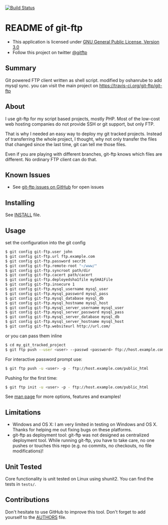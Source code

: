 [![Build Status](https://travis-ci.org/git-ftp/git-ftp.svg?branch=develop)](https://travis-ci.org/git-ftp/git-ftp)

README of git-ftp
=================

* This application is licensed under [GNU General Public License, Version 3.0]
* Follow this project on twitter [@gitftp](https://twitter.com/gitftp)

Summary
-------

Git powered FTP client written as shell script. modified by oshanrube to add mysql sync. you can visit the main project on https://travis-ci.org/git-ftp/git-ftp


About
-----

I use git-ftp for my script based projects, mostly PHP. Most of the low-cost
web hosting companies do not provide SSH or git support, but only FTP.

That is why I needed an easy way to deploy my git tracked projects. Instead of
transferring the whole project, I thought, why not only transfer the files
that changed since the last time, git can tell me those files.

Even if you are playing with different branches, git-ftp knows which files
are different. No ordinary FTP client can do that.


Known Issues
------------

* See [git-ftp issues on GitHub] for open issues


Installing
----------

See [INSTALL](INSTALL.md) file.


Usage
-----

set the configuration into the git config
``` sh
$ git config git-ftp.user john
$ git config git-ftp.url ftp.example.com
$ git config git-ftp.password secr3t
$ git config git-ftp.remote-root "~/www/"
$ git config git-ftp.syncroot path/dir
$ git config git-ftp.cacert path/cacert
$ git config git-ftp.deployedsha1file mySHA1File
$ git config git-ftp.insecure 1
$ git config git-ftp.mysql_username mysql_user
$ git config git-ftp.mysql_password mysql_pass
$ git config git-ftp.mysql_database mysql_db
$ git config git-ftp.mysql_hostname mysql_host
$ git config git-ftp.mysql_server_username mysql_user
$ git config git-ftp.mysql_server_password mysql_pass
$ git config git-ftp.mysql_server_database mysql_db
$ git config git-ftp.mysql_server_hostname mysql_host
$ git config git-ftp.websiteurl http://url.com/
```
or you can pass them inline
``` sh
$ cd my_git_tracked_project
$ git ftp push --user <user> --passwd <password> ftp://host.example.com/public_html
```

For interactive password prompt use:

``` sh
$ git ftp push -u <user> -p - ftp://host.example.com/public_html
```

Pushing for the first time:

``` sh
$ git ftp init -u <user> -p - ftp://host.example.com/public_html
```

See [man page](man/git-ftp.1.md) for more options, features and examples!


Limitations
-----------

* Windows and OS X: I am very limited in testing on Windows and OS X. Thanks for helping me out fixing bugs on these platforms.
* git-ftp as deployment tool: git-ftp was not designed as centralized deployment tool. While running git-ftp, you have to take care, no one pushes or touches this repo (e.g. no commits, no checkouts, no file modifications)!


Unit Tested
-----------

Core functionality is unit tested on Linux using shunit2. You can find the tests in `tests/`.


Contributions
-------------

Don't hesitate to use GitHub to improve this tool. Don't forget to add yourself to the [AUTHORS](AUTHORS) file.

[git-ftp issues on GitHub]: http://github.com/git-ftp/git-ftp/issues
[GNU General Public License, Version 3.0]: http://www.gnu.org/licenses/gpl-3.0-standalone.html
